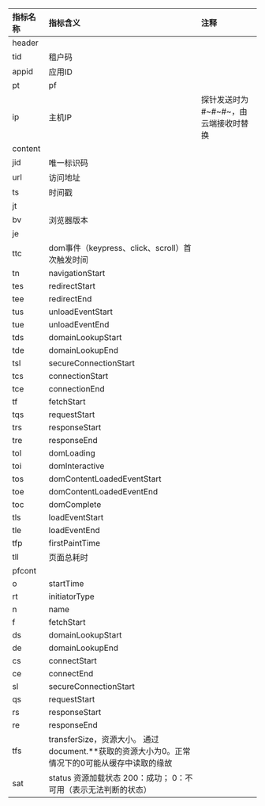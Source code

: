 |指标名称|指标含义|注释|
|:--|:--|:--|
|header|||
|tid|租户码||
|appid|应用ID||
|pt|pf||
|ip|主机IP|探针发送时为#~#~#~，由云端接收时替换|
|content|||
|jid|唯一标识码||
|url|访问地址||
|ts|时间戳||
|jt|||
|bv|浏览器版本||
|je|||
|ttc|dom事件（keypress、click、scroll）首次触发时间||
|tn|navigationStart||
|tes|redirectStart||
|tee|redirectEnd||
|tus|unloadEventStart||
|tue|unloadEventEnd||
|tds|domainLookupStart||
|tde|domainLookupEnd||
|tsl|secureConnectionStart||
|tcs|connectionStart||
|tce|connectionEnd||
|tf|fetchStart||
|tqs|requestStart||
|trs|responseStart||
|tre|responseEnd||
|tol|domLoading||
|toi|domInteractive||
|tos|domContentLoadedEventStart||
|toe|domContentLoadedEventEnd||
|toc|domComplete||
|tls|loadEventStart||
|tle|loadEventEnd||
|tfp|firstPaintTime||
|tll|页面总耗时||
|pfcont|||
| o|startTime||
| rt|initiatorType||
| n|name||
| f|fetchStart||
| ds|domainLookupStart||
| de|domainLookupEnd||
| cs|connectStart||
| ce|connectEnd||
| sl|secureConnectionStart||
| qs|requestStart||
| rs|responseStart||
| re|responseEnd||
| tfs|transferSize，资源大小。    通过document.**获取的资源大小为0。正常情况下的0可能从缓存中读取的缘故||
| sat|status 资源加载状态 200：成功； 0：不可用（表示无法判断的状态）||

